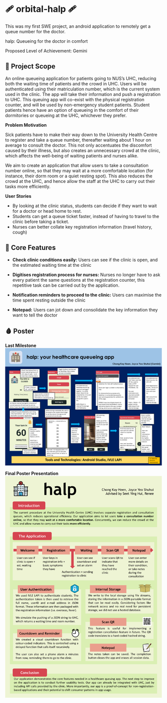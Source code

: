 # :adhesive_bandage: orbital-halp :adhesive_bandage:

This was my first SWE project, an android application to remotely get a queue number for the doctor.

halp: Queueing for the doctor in comfort 

Proposed Level of Achievement: Gemini 

## :pill: Project Scope
An online queueing application for patients going to NUS’s UHC, reducing both the waiting time of patients and the crowd in UHC. Users will be authenticated using their matriculation number, which is the current system used in the clinic. The app will take their information and push a registration to UHC. This queuing app will co-exist with the physical registration counter, and will be used by non-emergency student patients. Student patients hence have an option of queueing in the comfort of their dormitories or queueing at the UHC, whichever they prefer. 

**Problem Motivation**

Sick patients have to make their way down to the University Health Centre to register and take a queue number, thereafter waiting about 1 hour on average to consult the doctor. This not only accentuates the discomfort caused by their illness, but also creates an unnecessary crowd at the clinic, which affects the well-being of waiting patients and nurses alike. 

We aim to create an application that allow users to take a consultation number online, so that they may wait at a more comfortable location (for instance, their dorm room or a quiet resting spot). This also reduces the crowd at the UHC, and hence allow the staff at the UHC to carry out their tasks more efficiently. 

**User Stories**

* By looking at the clinic status, students can decide if they want to wait for a doctor or head home to rest.
* Students can get a queue ticket faster, instead of having to travel to the clinic before taking a ticket.
* Nurses can better collate key registration information (travel history, cough)

## :syringe: Core Features

* **Check clinic conditions easily:** Users can see if the clinic is open, and the estimated waiting time at the clinic

* **Digitises registration process for nurses:** Nurses no longer have to ask every patient the same questions at the registration counter, this repetitive task can be carried out by the application. 

* **Notification reminders to proceed to the clinic:** Users can maximise the time spent resting outside the clinic

* **Notepad:** Users can jot down and consolidate the key information they want to tell the doctor

## :drop_of_blood: Poster

**Last Milestone**
![Design explanation](https://github.com/pikulet/orbital-halp/blob/master/resources/milestone_3.png "Design Considerations")

**Final Poster Presentation**
![Final poster](https://github.com/pikulet/orbital-halp/blob/master/resources/final_poster.png "Poster Showcase")

